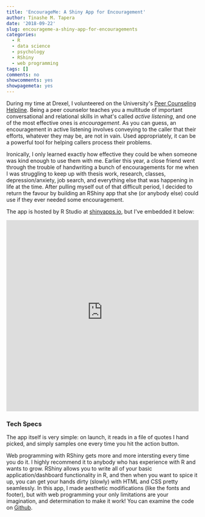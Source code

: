 ```yaml
---
title: 'EncourageMe: A Shiny App for Encouragement'
author: Tinashe M. Tapera
date: '2018-09-22'
slug: encourageme-a-shiny-app-for-encouragements
categories:
  - R
  - data science
  - psychology
  - RShiny
  - web programming
tags: []
comments: no
showcomments: yes
showpagemeta: yes
---
```


During my time at Drexel, I volunteered on the University's <a href=https://drexel.edu/counselingandhealth/counseling-center/peer-counseling/>Peer Counseling Helpline</a>. Being a peer counselor teaches you a multitude of important conversational and relational skills in what's called <i>active listening</i>, and one of the most effective ones is <i>encouragement</i>. As you can guess, an encouragement in active listening involves conveying to the caller that their efforts, whatever they may be, are not in vain. Used appropriately, it can be a powerful tool for helping callers process their problems.

Ironically, I only learned exactly how effective they could be when someone was kind enough to use them with me. Earlier this year, a close friend went through the trouble of handwriting a bunch of encouragements for me when I was struggling to keep up with thesis work, research, classes, depression/anxiety, job search, and everything else that was happening in life at the time. After pulling myself out of that difficult period, I decided to return the favour by building an RShiny app that she (or anybody else) could use if they ever needed some encouragement. 

The app is hosted by R Studio at <a href=https://tinashemtapera.shinyapps.io/encouragemeshiny/>shinyapps.io</a>, but I've embedded it below:


<script type="text/javascript" src="iframeResizer.min.js"></script>
<style>
  iframe {
    min-width: 100%;
  }
</style>
<iframe id="myIframe" src="https://tinashemtapera.shinyapps.io/encouragemeshiny" scrolling="yes" frameborder="no" height=500px></iframe>
<script>
  iFrameResize({
    heightCalculationMethod: 'taggedElement'
  });
</script>

### Tech Specs

The app itself is very simple: on launch, it reads in a file of quotes I hand picked, and simply samples one every time you hit the action button. 

Web programming with RShiny gets more and more intersting every time you do it. I highly recommend it to anybody who has experience with R and wants to grow. RShiny allows you to write all of your basic application/dashboard functionality in R, and then when you want to spice it up, you can get your hands dirty (slowly) with HTML and CSS pretty seamlessly. In this app, I made aesthetic modifications (like the fonts and footer), but with web programming your only limitations are your imagination, and determination to make it work! You can examine the code on <a href=https://github.com/TinasheMTapera/EncourageMeShiny>Github</a>.